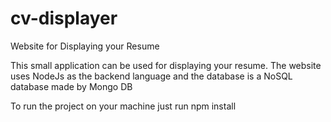 # cv-displayer
Website for Displaying your Resume

This small application can be used for displaying your resume.
The website uses NodeJs as the backend language and the database is a NoSQL database made by Mongo DB

To run the project on your machine just run npm install
